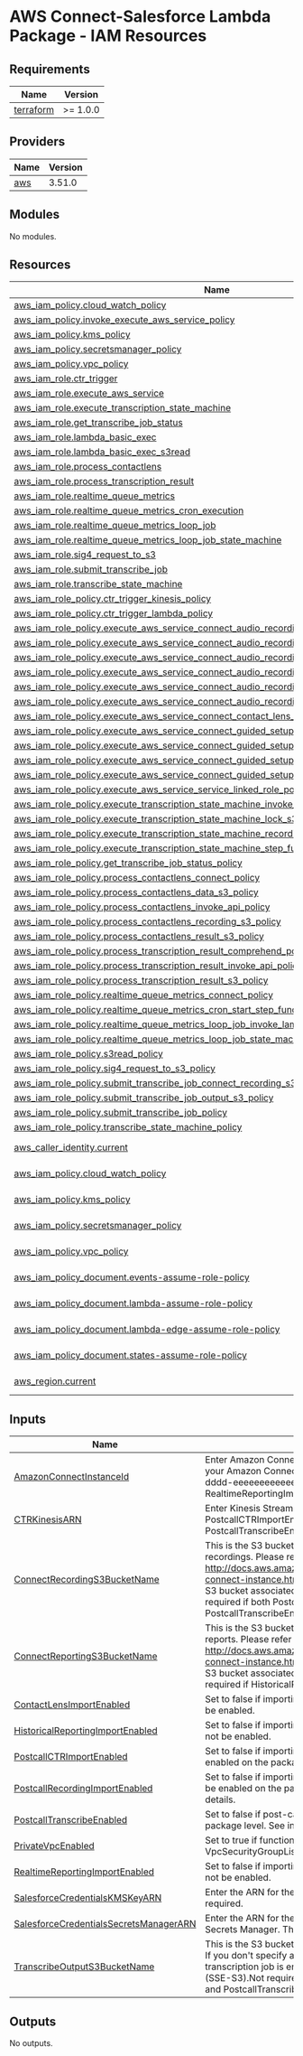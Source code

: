 # AWS Connect-Salesforce Lambda Package - IAM Resources
## Requirements

| Name | Version |
|------|---------|
| <a name="requirement_terraform"></a> [terraform](#requirement\_terraform) | >= 1.0.0 |

## Providers

| Name | Version |
|------|---------|
| <a name="provider_aws"></a> [aws](#provider\_aws) | 3.51.0 |

## Modules

No modules.

## Resources

| Name | Type |
|------|------|
| [aws_iam_policy.cloud_watch_policy](https://registry.terraform.io/providers/hashicorp/aws/latest/docs/resources/iam_policy) | resource |
| [aws_iam_policy.invoke_execute_aws_service_policy](https://registry.terraform.io/providers/hashicorp/aws/latest/docs/resources/iam_policy) | resource |
| [aws_iam_policy.kms_policy](https://registry.terraform.io/providers/hashicorp/aws/latest/docs/resources/iam_policy) | resource |
| [aws_iam_policy.secretsmanager_policy](https://registry.terraform.io/providers/hashicorp/aws/latest/docs/resources/iam_policy) | resource |
| [aws_iam_policy.vpc_policy](https://registry.terraform.io/providers/hashicorp/aws/latest/docs/resources/iam_policy) | resource |
| [aws_iam_role.ctr_trigger](https://registry.terraform.io/providers/hashicorp/aws/latest/docs/resources/iam_role) | resource |
| [aws_iam_role.execute_aws_service](https://registry.terraform.io/providers/hashicorp/aws/latest/docs/resources/iam_role) | resource |
| [aws_iam_role.execute_transcription_state_machine](https://registry.terraform.io/providers/hashicorp/aws/latest/docs/resources/iam_role) | resource |
| [aws_iam_role.get_transcribe_job_status](https://registry.terraform.io/providers/hashicorp/aws/latest/docs/resources/iam_role) | resource |
| [aws_iam_role.lambda_basic_exec](https://registry.terraform.io/providers/hashicorp/aws/latest/docs/resources/iam_role) | resource |
| [aws_iam_role.lambda_basic_exec_s3read](https://registry.terraform.io/providers/hashicorp/aws/latest/docs/resources/iam_role) | resource |
| [aws_iam_role.process_contactlens](https://registry.terraform.io/providers/hashicorp/aws/latest/docs/resources/iam_role) | resource |
| [aws_iam_role.process_transcription_result](https://registry.terraform.io/providers/hashicorp/aws/latest/docs/resources/iam_role) | resource |
| [aws_iam_role.realtime_queue_metrics](https://registry.terraform.io/providers/hashicorp/aws/latest/docs/resources/iam_role) | resource |
| [aws_iam_role.realtime_queue_metrics_cron_execution](https://registry.terraform.io/providers/hashicorp/aws/latest/docs/resources/iam_role) | resource |
| [aws_iam_role.realtime_queue_metrics_loop_job](https://registry.terraform.io/providers/hashicorp/aws/latest/docs/resources/iam_role) | resource |
| [aws_iam_role.realtime_queue_metrics_loop_job_state_machine](https://registry.terraform.io/providers/hashicorp/aws/latest/docs/resources/iam_role) | resource |
| [aws_iam_role.sig4_request_to_s3](https://registry.terraform.io/providers/hashicorp/aws/latest/docs/resources/iam_role) | resource |
| [aws_iam_role.submit_transcribe_job](https://registry.terraform.io/providers/hashicorp/aws/latest/docs/resources/iam_role) | resource |
| [aws_iam_role.transcribe_state_machine](https://registry.terraform.io/providers/hashicorp/aws/latest/docs/resources/iam_role) | resource |
| [aws_iam_role_policy.ctr_trigger_kinesis_policy](https://registry.terraform.io/providers/hashicorp/aws/latest/docs/resources/iam_role_policy) | resource |
| [aws_iam_role_policy.ctr_trigger_lambda_policy](https://registry.terraform.io/providers/hashicorp/aws/latest/docs/resources/iam_role_policy) | resource |
| [aws_iam_role_policy.execute_aws_service_connect_audio_recording_cloud_front_key_policy](https://registry.terraform.io/providers/hashicorp/aws/latest/docs/resources/iam_role_policy) | resource |
| [aws_iam_role_policy.execute_aws_service_connect_audio_recording_cloud_front_policy](https://registry.terraform.io/providers/hashicorp/aws/latest/docs/resources/iam_role_policy) | resource |
| [aws_iam_role_policy.execute_aws_service_connect_audio_recording_iam_policy](https://registry.terraform.io/providers/hashicorp/aws/latest/docs/resources/iam_role_policy) | resource |
| [aws_iam_role_policy.execute_aws_service_connect_audio_recording_lambda_invoke_policy](https://registry.terraform.io/providers/hashicorp/aws/latest/docs/resources/iam_role_policy) | resource |
| [aws_iam_role_policy.execute_aws_service_connect_audio_recording_lambda_replication_policy](https://registry.terraform.io/providers/hashicorp/aws/latest/docs/resources/iam_role_policy) | resource |
| [aws_iam_role_policy.execute_aws_service_connect_audio_recording_s3_policy](https://registry.terraform.io/providers/hashicorp/aws/latest/docs/resources/iam_role_policy) | resource |
| [aws_iam_role_policy.execute_aws_service_connect_contact_lens_policy](https://registry.terraform.io/providers/hashicorp/aws/latest/docs/resources/iam_role_policy) | resource |
| [aws_iam_role_policy.execute_aws_service_connect_guided_setup_instance_kinesis_policy](https://registry.terraform.io/providers/hashicorp/aws/latest/docs/resources/iam_role_policy) | resource |
| [aws_iam_role_policy.execute_aws_service_connect_guided_setup_instance_kms_policy](https://registry.terraform.io/providers/hashicorp/aws/latest/docs/resources/iam_role_policy) | resource |
| [aws_iam_role_policy.execute_aws_service_connect_guided_setup_instance_policy](https://registry.terraform.io/providers/hashicorp/aws/latest/docs/resources/iam_role_policy) | resource |
| [aws_iam_role_policy.execute_aws_service_connect_guided_setup_instance_s3_policy](https://registry.terraform.io/providers/hashicorp/aws/latest/docs/resources/iam_role_policy) | resource |
| [aws_iam_role_policy.execute_aws_service_service_linked_role_policy](https://registry.terraform.io/providers/hashicorp/aws/latest/docs/resources/iam_role_policy) | resource |
| [aws_iam_role_policy.execute_transcription_state_machine_invoke_api_policy](https://registry.terraform.io/providers/hashicorp/aws/latest/docs/resources/iam_role_policy) | resource |
| [aws_iam_role_policy.execute_transcription_state_machine_lock_s3_policy](https://registry.terraform.io/providers/hashicorp/aws/latest/docs/resources/iam_role_policy) | resource |
| [aws_iam_role_policy.execute_transcription_state_machine_recording_s3_policy](https://registry.terraform.io/providers/hashicorp/aws/latest/docs/resources/iam_role_policy) | resource |
| [aws_iam_role_policy.execute_transcription_state_machine_step_function_policy](https://registry.terraform.io/providers/hashicorp/aws/latest/docs/resources/iam_role_policy) | resource |
| [aws_iam_role_policy.get_transcribe_job_status_policy](https://registry.terraform.io/providers/hashicorp/aws/latest/docs/resources/iam_role_policy) | resource |
| [aws_iam_role_policy.process_contactlens_connect_policy](https://registry.terraform.io/providers/hashicorp/aws/latest/docs/resources/iam_role_policy) | resource |
| [aws_iam_role_policy.process_contactlens_data_s3_policy](https://registry.terraform.io/providers/hashicorp/aws/latest/docs/resources/iam_role_policy) | resource |
| [aws_iam_role_policy.process_contactlens_invoke_api_policy](https://registry.terraform.io/providers/hashicorp/aws/latest/docs/resources/iam_role_policy) | resource |
| [aws_iam_role_policy.process_contactlens_recording_s3_policy](https://registry.terraform.io/providers/hashicorp/aws/latest/docs/resources/iam_role_policy) | resource |
| [aws_iam_role_policy.process_contactlens_result_s3_policy](https://registry.terraform.io/providers/hashicorp/aws/latest/docs/resources/iam_role_policy) | resource |
| [aws_iam_role_policy.process_transcription_result_comprehend_policy](https://registry.terraform.io/providers/hashicorp/aws/latest/docs/resources/iam_role_policy) | resource |
| [aws_iam_role_policy.process_transcription_result_invoke_api_policy](https://registry.terraform.io/providers/hashicorp/aws/latest/docs/resources/iam_role_policy) | resource |
| [aws_iam_role_policy.process_transcription_result_s3_policy](https://registry.terraform.io/providers/hashicorp/aws/latest/docs/resources/iam_role_policy) | resource |
| [aws_iam_role_policy.realtime_queue_metrics_connect_policy](https://registry.terraform.io/providers/hashicorp/aws/latest/docs/resources/iam_role_policy) | resource |
| [aws_iam_role_policy.realtime_queue_metrics_cron_start_step_functions_lambda_policy](https://registry.terraform.io/providers/hashicorp/aws/latest/docs/resources/iam_role_policy) | resource |
| [aws_iam_role_policy.realtime_queue_metrics_loop_job_invoke_lambda_policy](https://registry.terraform.io/providers/hashicorp/aws/latest/docs/resources/iam_role_policy) | resource |
| [aws_iam_role_policy.realtime_queue_metrics_loop_job_state_machine_policy](https://registry.terraform.io/providers/hashicorp/aws/latest/docs/resources/iam_role_policy) | resource |
| [aws_iam_role_policy.s3read_policy](https://registry.terraform.io/providers/hashicorp/aws/latest/docs/resources/iam_role_policy) | resource |
| [aws_iam_role_policy.sig4_request_to_s3_policy](https://registry.terraform.io/providers/hashicorp/aws/latest/docs/resources/iam_role_policy) | resource |
| [aws_iam_role_policy.submit_transcribe_job_connect_recording_s3_policy](https://registry.terraform.io/providers/hashicorp/aws/latest/docs/resources/iam_role_policy) | resource |
| [aws_iam_role_policy.submit_transcribe_job_output_s3_policy](https://registry.terraform.io/providers/hashicorp/aws/latest/docs/resources/iam_role_policy) | resource |
| [aws_iam_role_policy.submit_transcribe_job_policy](https://registry.terraform.io/providers/hashicorp/aws/latest/docs/resources/iam_role_policy) | resource |
| [aws_iam_role_policy.transcribe_state_machine_policy](https://registry.terraform.io/providers/hashicorp/aws/latest/docs/resources/iam_role_policy) | resource |
| [aws_caller_identity.current](https://registry.terraform.io/providers/hashicorp/aws/latest/docs/data-sources/caller_identity) | data source |
| [aws_iam_policy.cloud_watch_policy](https://registry.terraform.io/providers/hashicorp/aws/latest/docs/data-sources/iam_policy) | data source |
| [aws_iam_policy.kms_policy](https://registry.terraform.io/providers/hashicorp/aws/latest/docs/data-sources/iam_policy) | data source |
| [aws_iam_policy.secretsmanager_policy](https://registry.terraform.io/providers/hashicorp/aws/latest/docs/data-sources/iam_policy) | data source |
| [aws_iam_policy.vpc_policy](https://registry.terraform.io/providers/hashicorp/aws/latest/docs/data-sources/iam_policy) | data source |
| [aws_iam_policy_document.events-assume-role-policy](https://registry.terraform.io/providers/hashicorp/aws/latest/docs/data-sources/iam_policy_document) | data source |
| [aws_iam_policy_document.lambda-assume-role-policy](https://registry.terraform.io/providers/hashicorp/aws/latest/docs/data-sources/iam_policy_document) | data source |
| [aws_iam_policy_document.lambda-edge-assume-role-policy](https://registry.terraform.io/providers/hashicorp/aws/latest/docs/data-sources/iam_policy_document) | data source |
| [aws_iam_policy_document.states-assume-role-policy](https://registry.terraform.io/providers/hashicorp/aws/latest/docs/data-sources/iam_policy_document) | data source |
| [aws_region.current](https://registry.terraform.io/providers/hashicorp/aws/latest/docs/data-sources/region) | data source |

## Inputs

| Name | Description | Type | Default | Required |
|------|-------------|------|---------|:--------:|
| <a name="input_AmazonConnectInstanceId"></a> [AmazonConnectInstanceId](#input\_AmazonConnectInstanceId) | Enter Amazon Connect Instance Id, the string after the last / in your Amazon Connect instance ARN (aaaaaaaa-bbbb-cccc-dddd-eeeeeeeeeeee). Not required if RealtimeReportingImportEnabled is set to false. | `string` | n/a | yes |
| <a name="input_CTRKinesisARN"></a> [CTRKinesisARN](#input\_CTRKinesisARN) | Enter Kinesis Stream ARN for CTR. Not required if PostcallCTRImportEnabled, PostcallRecordingImportEnabled and PostcallTranscribeEnabled all set to false | `string` | `""` | no |
| <a name="input_ConnectRecordingS3BucketName"></a> [ConnectRecordingS3BucketName](#input\_ConnectRecordingS3BucketName) | This is the S3 bucket where Amazon Connect stores call recordings. Please refer to http://docs.aws.amazon.com/connect/latest/adminguide/amazon-connect-instance.html#datastorage for details on how retrieve the S3 bucket associated with your Amazon Connect instance. Not required if both PostcallRecordingImportEnabled and PostcallTranscribeEnabled set to false. | `string` | n/a | yes |
| <a name="input_ConnectReportingS3BucketName"></a> [ConnectReportingS3BucketName](#input\_ConnectReportingS3BucketName) | This is the S3 bucket where Amazon Connect stores scheduled reports. Please refer to http://docs.aws.amazon.com/connect/latest/adminguide/amazon-connect-instance.html#datastorage for details on how retrieve the S3 bucket associated with your Amazon Connect instance. Not required if HistoricalReportingImportEnabled set to false. | `string` | n/a | yes |
| <a name="input_ContactLensImportEnabled"></a> [ContactLensImportEnabled](#input\_ContactLensImportEnabled) | Set to false if importing Contact Lens into Salesforce should not be enabled. | `string` | n/a | yes |
| <a name="input_HistoricalReportingImportEnabled"></a> [HistoricalReportingImportEnabled](#input\_HistoricalReportingImportEnabled) | Set to false if importing Historical Reporting into Salesforce should not be enabled. | `string` | n/a | yes |
| <a name="input_PostcallCTRImportEnabled"></a> [PostcallCTRImportEnabled](#input\_PostcallCTRImportEnabled) | Set to false if importing CTRs into Salesforce should not be enabled on the package level. | `string` | n/a | yes |
| <a name="input_PostcallRecordingImportEnabled"></a> [PostcallRecordingImportEnabled](#input\_PostcallRecordingImportEnabled) | Set to false if importing call recordings into Salesforce should not be enabled on the package level. See installation guide for setup details. | `string` | n/a | yes |
| <a name="input_PostcallTranscribeEnabled"></a> [PostcallTranscribeEnabled](#input\_PostcallTranscribeEnabled) | Set to false if post-call transcription should not be enabled on the package level. See installation guide for setup details. | `string` | n/a | yes |
| <a name="input_PrivateVpcEnabled"></a> [PrivateVpcEnabled](#input\_PrivateVpcEnabled) | Set to true if functions should be deployed to a private VPC, set VpcSecurityGroupList and VpcSubnetList if true | `string` | n/a | yes |
| <a name="input_RealtimeReportingImportEnabled"></a> [RealtimeReportingImportEnabled](#input\_RealtimeReportingImportEnabled) | Set to false if importing Realtime Reporting into Salesforce should not be enabled. | `string` | n/a | yes |
| <a name="input_SalesforceCredentialsKMSKeyARN"></a> [SalesforceCredentialsKMSKeyARN](#input\_SalesforceCredentialsKMSKeyARN) | Enter the ARN for the Salesforce Credentials KMS Key. This field is required. | `string` | n/a | yes |
| <a name="input_SalesforceCredentialsSecretsManagerARN"></a> [SalesforceCredentialsSecretsManagerARN](#input\_SalesforceCredentialsSecretsManagerARN) | Enter the ARN for the Salesforce Credentials Secret in AWS Secrets Manager. This field is required. | `string` | n/a | yes |
| <a name="input_TranscribeOutputS3BucketName"></a> [TranscribeOutputS3BucketName](#input\_TranscribeOutputS3BucketName) | This is the S3 bucket where Amazon Transcribe stores the output. If you don't specify an encryption key, the output of the transcription job is encrypted with the default Amazon S3 key (SSE-S3).Not required if both PostcallRecordingImportEnabled and PostcallTranscribeEnabled set to false. | `string` | n/a | yes |

## Outputs

No outputs.